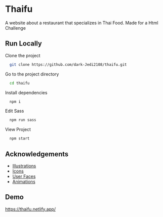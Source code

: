 # Thaifu

A website about a restaurant that specializes in Thai Food. Made for a Html Challenge



## Run Locally

Clone the project

```bash
  git clone https://github.com/dark-Jedi2108/thaifu.git
```

Go to the project directory

```bash
  cd thaifu
```

Install dependencies

```bash
  npm i
```

Edit Sass
```bash
  npm run sass
```
View Project
```bash
  npm start
```



  
## Acknowledgements

 - [Illustrations](https://undraw.co/)
 - [Icons](https://phosphoricons.com/)
 - [User Faces](https://uifaces.co/)
 - [Animations](https://greensock.com/gsap/)
 

  
## Demo

https://thaifu.netlify.app/